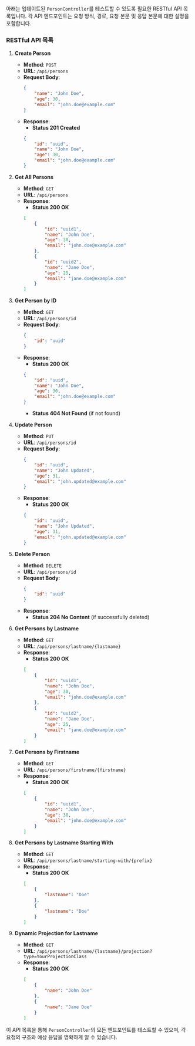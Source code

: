 아래는 업데이트된 `PersonController`를 테스트할 수 있도록 필요한 RESTful API 목록입니다. 각 API 엔드포인트는 요청 방식, 경로, 요청 본문 및 응답 본문에 대한 설명을 포함합니다.

### RESTful API 목록

1. **Create Person**
   - **Method**: `POST`
   - **URL**: `/api/persons`
   - **Request Body**: 
     ```json
     {
         "name": "John Doe",
         "age": 30,
         "email": "john.doe@example.com"
     }
     ```
   - **Response**: 
     - **Status 201 Created**
     ```json
     {
         "id": "uuid",
         "name": "John Doe",
         "age": 30,
         "email": "john.doe@example.com"
     }
     ```

2. **Get All Persons**
   - **Method**: `GET`
   - **URL**: `/api/persons`
   - **Response**: 
     - **Status 200 OK**
     ```json
     [
         {
             "id": "uuid1",
             "name": "John Doe",
             "age": 30,
             "email": "john.doe@example.com"
         },
         {
             "id": "uuid2",
             "name": "Jane Doe",
             "age": 25,
             "email": "jane.doe@example.com"
         }
     ]
     ```

3. **Get Person by ID**
   - **Method**: `GET`
   - **URL**: `/api/persons/id`
   - **Request Body**: 
     ```json
     {
         "id": "uuid"
     }
     ```
   - **Response**: 
     - **Status 200 OK**
     ```json
     {
         "id": "uuid",
         "name": "John Doe",
         "age": 30,
         "email": "john.doe@example.com"
     }
     ```
     - **Status 404 Not Found** (if not found)

4. **Update Person**
   - **Method**: `PUT`
   - **URL**: `/api/persons/id`
   - **Request Body**: 
     ```json
     {
         "id": "uuid",
         "name": "John Updated",
         "age": 31,
         "email": "john.updated@example.com"
     }
     ```
   - **Response**: 
     - **Status 200 OK**
     ```json
     {
         "id": "uuid",
         "name": "John Updated",
         "age": 31,
         "email": "john.updated@example.com"
     }
     ```

5. **Delete Person**
   - **Method**: `DELETE`
   - **URL**: `/api/persons/id`
   - **Request Body**: 
     ```json
     {
         "id": "uuid"
     }
     ```
   - **Response**: 
     - **Status 204 No Content** (if successfully deleted)

6. **Get Persons by Lastname**
   - **Method**: `GET`
   - **URL**: `/api/persons/lastname/{lastname}`
   - **Response**: 
     - **Status 200 OK**
     ```json
     [
         {
             "id": "uuid1",
             "name": "John Doe",
             "age": 30,
             "email": "john.doe@example.com"
         },
         {
             "id": "uuid2",
             "name": "Jane Doe",
             "age": 25,
             "email": "jane.doe@example.com"
         }
     ]
     ```

7. **Get Persons by Firstname**
   - **Method**: `GET`
   - **URL**: `/api/persons/firstname/{firstname}`
   - **Response**: 
     - **Status 200 OK**
     ```json
     [
         {
             "id": "uuid1",
             "name": "John Doe",
             "age": 30,
             "email": "john.doe@example.com"
         }
     ]
     ```

8. **Get Persons by Lastname Starting With**
   - **Method**: `GET`
   - **URL**: `/api/persons/lastname/starting-with/{prefix}`
   - **Response**: 
     - **Status 200 OK**
     ```json
     [
         {
             "lastname": "Doe"
         },
         {
             "lastname": "Doe"
         }
     ]
     ```

9. **Dynamic Projection for Lastname**
   - **Method**: `GET`
   - **URL**: `/api/persons/lastname/{lastname}/projection?type=YourProjectionClass`
   - **Response**: 
     - **Status 200 OK**
     ```json
     [
         {
             "name": "John Doe"
         },
         {
             "name": "Jane Doe"
         }
     ]
     ```

이 API 목록을 통해 `PersonController`의 모든 엔드포인트를 테스트할 수 있으며, 각 요청의 구조와 예상 응답을 명확하게 알 수 있습니다.
